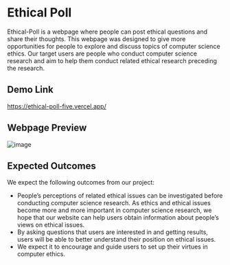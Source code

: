 # Ethical Poll

Ethical-Poll is a webpage where people can post ethical questions and share their thoughts. This webpage was designed to give more opportunities for people to explore and discuss topics of computer science ethics. Our target users are people who conduct computer science research and aim to help them conduct related ethical research preceding the research.

## Demo Link

https://ethical-poll-five.vercel.app/

## Webpage Preview

![image](https://user-images.githubusercontent.com/87184009/147063407-30a1c12e-ad67-4869-94d2-1685a8235315.png)

## Expected Outcomes

We expect the following outcomes from our project:

- People’s perceptions of related ethical issues can be investigated before conducting computer science research. As ethics and ethical issues become more and more important in computer science research, we hope that our website can help users obtain information about people’s views on ethical issues.
- By asking questions that users are interested in and getting results, users will be able to better understand their position on ethical issues.
- We expect it to encourage and guide users to set up their virtues in computer ethics.
